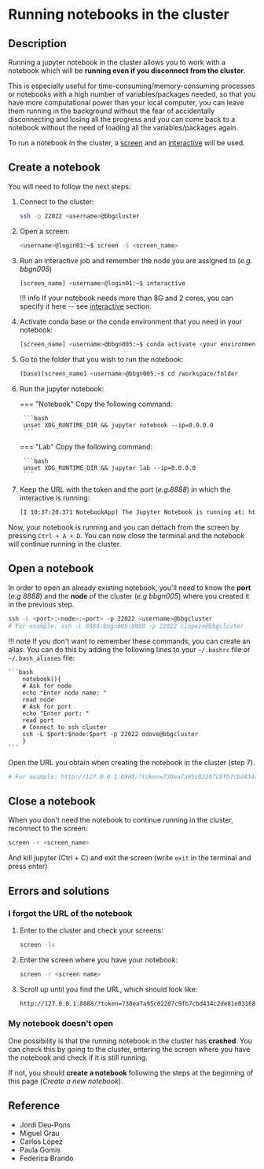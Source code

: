 # Running notebooks in the cluster

## Description

Running a jupyter notebook in the cluster allows you to work with a notebook which will be **running even if you disconnect from the cluster**.

This is especially useful for time-consuming/memory-consuming processes or notebooks with a high number of variables/packages needed, so that you have more computational power than your local computer, you can leave them running in the background without the fear of accidentally disconnecting and losing all the progress and you can come back to a notebook without the need of loading all the variables/packages again.

To run a notebook in the cluster, a [screen](../Screen/) and an [interactive](../Interactive/) will be used.

## Create a notebook

You will need to follow the next steps:

1. Connect to the cluster:

    ```bash
    ssh -p 22022 <username>@bbgcluster
    ```

2. Open a screen:

    ```bash
    <username>@login01:~$ screen -S <screen_name>
    ```

3. Run an interactive job and remember the node you are assigned to (_e.g. bbgn005_)

    ```bash
    [screen_name] <username>@login01:~$ interactive
    ```

    !!! info
        If your notebook needs more than 8G and 2 cores, you can specify it here -- see [interactive](../Interactive/) section.

4. Activate conda base or the conda environment that you need in your notebook:

    ```bash
    [screen_name] <username>@bbgn005:~$ conda activate <your environment>
    ```

5. Go to the folder that you wish to run the notebook:

    ```bash
    (base)[screen_name] <username>@bbgn005:~$ cd /workspace/folder
    ```

6. Run the jupyter notebook:

    === "Notebook"
        Copy the following command:

        ```bash
        unset XDG_RUNTIME_DIR && jupyter notebook --ip=0.0.0.0
        ```
    === "Lab"
        Copy the following command:

        ```bash
        unset XDG_RUNTIME_DIR && jupyter lab --ip=0.0.0.0
        ```

7. Keep the URL with the token and the port (_e.g.8888_) in which the interactive is running:

    ```bash
    [I 10:37:20.371 NotebookApp] The Jupyter Notebook is running at: http://127.0.0.1:8888/?token=730ea7a95c02207c9fb7cbd434c2de81e03168845d42c23c
    ```

Now, your notebook is running and you can dettach from the screen by pressing `Ctrl + A + D`. You can now close the terminal and the notebook will continue running in the cluster.

## Open a notebook

In order to open an already existing notebook, you'll need to know the **port** (_e.g 8888_) and the **node** of the cluster (_e.g bbgn005_) where you created it in the previous step.

```bash
ssh -L <port>:<node>:<port> -p 22022 <username>@bbgcluster
# For example: ssh -L 8888:bbgn005:8888 -p 22022 clopeze@bbgcluster
```

!!! note
    If you don't want to remember these commands, you can create an alias.
    You can do this by adding the following lines to your `~/.bashrc` file or `~/.bash_aliases` file:

    ```bash
        notebook(){
        # Ask for node
        echo "Enter node name: "
        read node
        # Ask for port
        echo "Enter port: "
        read port
        # Connect to ssh cluster
        ssh -L $port:$node:$port -p 22022 odove@bbgcluster
        }
    ```

Open the URL you obtain when creating the notebook in the cluster (step 7).

```bash
# For example: http://127.0.0.1:8888/?token=730ea7a95c02207c9fb7cbd434c2de81e03168845d42c23c
```

## Close a notebook

When you don't need the notebook to continue running in the cluster, reconnect to the screen:

```bash
screen -r <screen_name>
```

And kill jupyter (Ctrl + C) and exit the screen (write `exit` in the terminal and press enter)

## Errors and solutions

### I forgot the URL of the notebook

1. Enter to the cluster and check your screens:

    ```bash
    screen -ls
    ```

2. Enter the screen where you have your notebook:

    ```bash
    screen -r <screen name>
    ```

3. Scroll up until you find the URL, which should look like:

    ```bash
    http://127.0.0.1:8888/?token=730ea7a95c02207c9fb7cbd434c2de81e03168845d42c23c
    ```

### My notebook doesn't open

One possibility is that the running notebook in the cluster has **crashed**. You can check this by going to the cluster, entering the screen where you have the notebook and check if it is still running.

If not, you should **create a notebook** following the steps at the beginning of this page (_Create a new notebook_).

## Reference

-   Jordi Deu-Pons
-   Miguel Grau
-   Carlos López
-   Paula Gomis
-   Federica Brando
